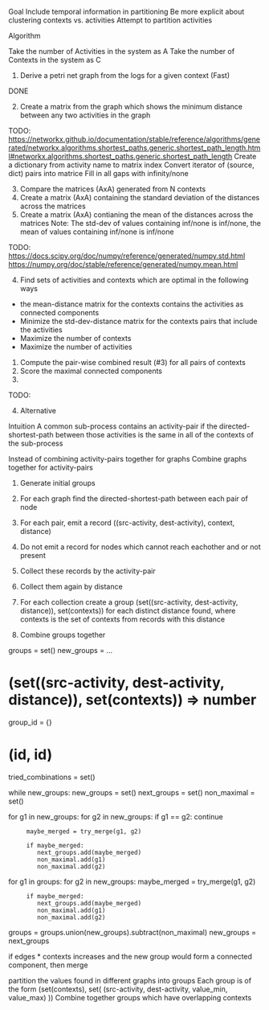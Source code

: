Goal
Include temporal information in partitioning
Be more explicit about clustering contexts vs. activities
Attempt to partition activities

Algorithm

Take the number of Activities in the system as A
Take the number of Contexts in the system as C

1. Derive a petri net graph from the logs for a given context
(Fast)

DONE

2. Create a matrix from the graph which shows the minimum distance
between any two activities in the graph

TODO:
https://networkx.github.io/documentation/stable/reference/algorithms/generated/networkx.algorithms.shortest_paths.generic.shortest_path_length.html#networkx.algorithms.shortest_paths.generic.shortest_path_length
Create a dictionary from activity name to matrix index
Convert iterator of (source, dict) pairs into matrice
Fill in all gaps with infinity/none

3. Compare the matrices (AxA) generated from N contexts
  1. Create a matrix (AxA) containing the standard deviation of the distances across the matrices
  2. Create a matrix (AxA) contianing the mean of the distances across the matrices
  Note: The std-dev of values containing inf/none is inf/none,
  the mean of values containing inf/none is inf/none

TODO:
https://docs.scipy.org/doc/numpy/reference/generated/numpy.std.html
https://numpy.org/doc/stable/reference/generated/numpy.mean.html

4. Find sets of activities and contexts which are optimal in the following ways
  * the mean-distance matrix for the contexts contains the activities as connected components
  * Minimize the std-dev-distance matrix for the contexts pairs that include the activities
  * Maximize the number of contexts
  * Maximize the number of activities

  1. Compute the pair-wise combined result (#3) for all pairs of contexts
  2. Score the maximal connected components
  3. 

TODO:


4. Alternative 

Intuition
A common sub-process contains an activity-pair if the directed-shortest-path
between those activities is the same in all of the contexts of the sub-process

Instead of combining activity-pairs together for graphs
Combine graphs together for activity-pairs

1. Generate initial groups
  1. For each graph find the directed-shortest-path between each pair of node
  2. For each pair, emit a record ((src-activity, dest-activity), context, distance)
  3. Do not emit a record for nodes which cannot reach eachother and or not present
  4. Collect these records by the activity-pair
  5. Collect them again by distance
  5. For each collection create a group (set((src-activity, dest-activity, distance)), set(contexts))
       for each distinct distance found, where contexts is the set of contexts from records with this distance

2. Combine groups together

groups = set()
new_groups = ...

# (set((src-activity, dest-activity, distance)), set(contexts)) => number
group_id = {}
# (id, id)
tried_combinations = set()

while new_groups:
   new_groups = set()
   next_groups = set()
   non_maximal = set()

   for g1 in new_groups:
      for g2 in new_groups:
         if g1 == g2:
            continue
         
         maybe_merged = try_merge(g1, g2)

         if maybe_merged:
            next_groups.add(maybe_merged)
            non_maximal.add(g1)
            non_maximal.add(g2)

   for g1 in groups:
      for g2 in new_groups:
         maybe_merged = try_merge(g1, g2)

         if maybe_merged:
            next_groups.add(maybe_merged)
            non_maximal.add(g1)
            non_maximal.add(g2)
    
   groups = groups.union(new_groups).subtract(non_maximal)
   new_groups = next_groups


if edges * contexts increases and the new group would form a connected component, then merge

partition the values found in different graphs into groups
Each group is of the form (set(contexts), set( (src-activity, dest-activity, value_min, value_max) ))
Combine together groups which have overlapping contexts